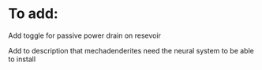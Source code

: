 # To add:

<!-- Add ability to turn passive power user on and off?-->


<!--=== Chem Injector ===-->
<!-- Pre load it with a drug/self consumable, you can inject at a click -->

<!--=== Plague Claw ===-->
<!-- Gives a slow but powerfull attack that applies diseases? or some sort of toxin -->

<!--=== Ballistic Mechadendrite ===-->
<!-- You can load it with a gun youre holding, and then shoot every so often with it -->

<!--=== Flesh Replenishment ===-->
<!-- Gives ability that heal some/one wounds (Requires power) -->

<!--=== Psi-Booster ===-->
<!-- Increases Psy Sens and maybe other psy related stuff (Requires psyker gene) -->


Add toggle for passive power drain on resevoir

Add to description that mechadenderites need the neural system to be able to install